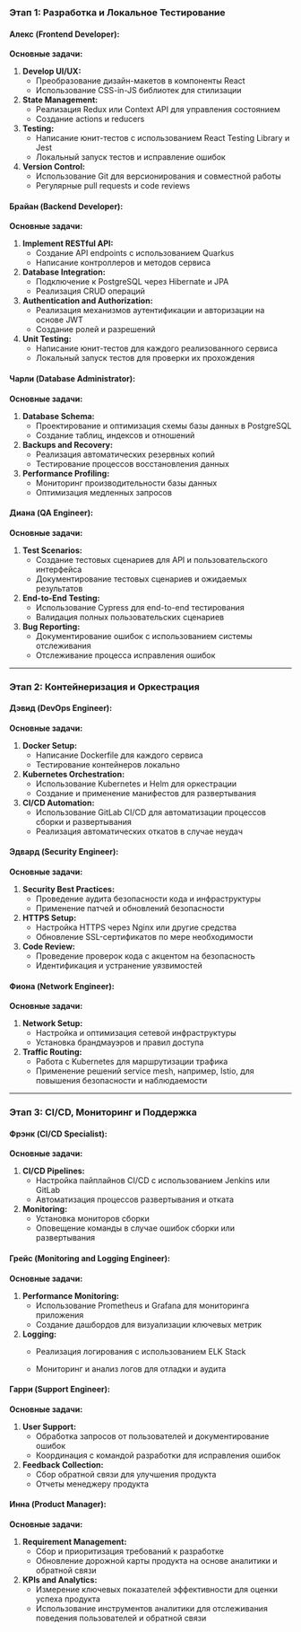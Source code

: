 

### Этап 1: Разработка и Локальное Тестирование

#### Алекс (Frontend Developer):
**Основные задачи:**
1. **Develop UI/UX:**
    - Преобразование дизайн-макетов в компоненты React
    - Использование CSS-in-JS библиотек для стилизации
2. **State Management:**
    - Реализация Redux или Context API для управления состоянием
    - Создание actions и reducers
3. **Testing:**
    - Написание юнит-тестов с использованием React Testing Library и Jest
    - Локальный запуск тестов и исправление ошибок
4. **Version Control:**
    - Использование Git для версионирования и совместной работы
    - Регулярные pull requests и code reviews

#### Брайан (Backend Developer):
**Основные задачи:**
1. **Implement RESTful API:**
    - Создание API endpoints с использованием Quarkus
    - Написание контроллеров и методов сервиса
2. **Database Integration:**
    - Подключение к PostgreSQL через Hibernate и JPA
    - Реализация CRUD операций
3. **Authentication and Authorization:**
    - Реализация механизмов аутентификации и авторизации на основе JWT
    - Создание ролей и разрешений
4. **Unit Testing:**
    - Написание юнит-тестов для каждого реализованного сервиса
    - Локальный запуск тестов для проверки их прохождения

#### Чарли (Database Administrator):
**Основные задачи:**
1. **Database Schema:**
    - Проектирование и оптимизация схемы базы данных в PostgreSQL
    - Создание таблиц, индексов и отношений
2. **Backups and Recovery:**
    - Реализация автоматических резервных копий
    - Тестирование процессов восстановления данных
3. **Performance Profiling:**
    - Мониторинг производительности базы данных
    - Оптимизация медленных запросов

#### Диана (QA Engineer):
**Основные задачи:**
1. **Test Scenarios:**
    - Создание тестовых сценариев для API и пользовательского интерфейса
    - Документирование тестовых сценариев и ожидаемых результатов
2. **End-to-End Testing:**
    - Использование Cypress для end-to-end тестирования
    - Валидация полных пользовательских сценариев
3. **Bug Reporting:**
    - Документирование ошибок с использованием системы отслеживания
    - Отслеживание процесса исправления ошибок

---

### Этап 2: Контейнеризация и Оркестрация

#### Дэвид (DevOps Engineer):
**Основные задачи:**
1. **Docker Setup:**
    - Написание Dockerfile для каждого сервиса
    - Тестирование контейнеров локально
2. **Kubernetes Orchestration:**
    - Использование Kubernetes и Helm для оркестрации
    - Создание и применение манифестов для развертывания
3. **CI/CD Automation:**
    - Использование GitLab CI/CD для автоматизации процессов сборки и развертывания
    - Реализация автоматических откатов в случае неудач

#### Эдвард (Security Engineer):
**Основные задачи:**
1. **Security Best Practices:**
    - Проведение аудита безопасности кода и инфраструктуры
    - Применение патчей и обновлений безопасности
2. **HTTPS Setup:**
    - Настройка HTTPS через Nginx или другие средства
    - Обновление SSL-сертификатов по мере необходимости
3. **Code Review:**
    - Проведение проверок кода с акцентом на безопасность
    - Идентификация и устранение уязвимостей

#### Фиона (Network Engineer):
**Основные задачи:**
1. **Network Setup:**
    - Настройка и оптимизация сетевой инфраструктуры
    - Установка брандмауэров и правил доступа
2. **Traffic Routing:**
    - Работа с Kubernetes для маршрутизации трафика
    - Применение решений service mesh, например, Istio, для повышения безопасности и наблюдаемости

---

### Этап 3: CI/CD, Мониторинг и Поддержка

#### Фрэнк (CI/CD Specialist):
**Основные задачи:**
1. **CI/CD Pipelines:**
    - Настройка пайплайнов CI/CD с использованием Jenkins или GitLab
    - Автоматизация процессов развертывания и отката
2. **Monitoring:**
    - Установка мониторов сборки
    - Оповещение команды в случае ошибок сборки или развертывания

#### Грейс (Monitoring and Logging Engineer):
**Основные задачи:**
1. **Performance Monitoring:**
    - Использование Prometheus и Grafana для мониторинга приложения
    - Создание дашбордов для визуализации ключевых метрик
2. **Logging:**
    - Реализация логирования с использованием ELK Stack


    - Мониторинг и анализ логов для отладки и аудита

#### Гарри (Support Engineer):
**Основные задачи:**
1. **User Support:**
    - Обработка запросов от пользователей и документирование ошибок
    - Координация с командой разработки для исправления ошибок
2. **Feedback Collection:**
    - Сбор обратной связи для улучшения продукта
    - Отчеты менеджеру продукта

#### Инна (Product Manager):
**Основные задачи:**
1. **Requirement Management:**
    - Сбор и приоритизация требований к разработке
    - Обновление дорожной карты продукта на основе аналитики и обратной связи
2. **KPIs and Analytics:**
    - Измерение ключевых показателей эффективности для оценки успеха продукта
    - Использование инструментов аналитики для отслеживания поведения пользователей и обратной связи

